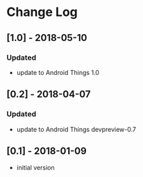 # Change Log

## [1.0] - 2018-05-10
### Updated
- update to Android Things 1.0

## [0.2] - 2018-04-07
### Updated
- update to Android Things devpreview-0.7

## [0.1] - 2018-01-09
- initial version

